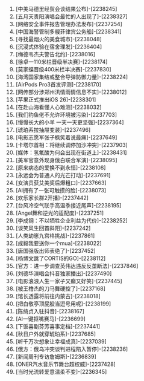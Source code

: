 
1. [中美马德里经贸会谈结果公布]-[2238245]
1. [五月天贵阳演唱会最忙的人出现了]-[2238327]
1. [网络安全事件报告管理办法发布]-[2237254]
1. [中国海警管制多艘菲律宾公务船]-[2238341]
1. [寻找最烟火的美食城市]-[2238048]
1. [沉浸式体验在宿舍理发]-[2236404]
1. [梅德韦杰夫警告北约]-[2238016]
1. [徐卓一110米栏晋级半决赛]-[2238174]
1. [莫家蝶晋级400米栏半决赛]-[2237830]
1. [海湾国家集结或整合导弹防御力量]-[2238224]
1. [AirPods Pro3首发评测]-[2238170]
1. [网传部分涉郑州汛情雨情信息不实]-[2238012]
1. [苹果正式推出iOS 26]-[2238301]
1. [在赴山海看懂人心难测]-[2238032]
1. [我们钓鱼佬不允许环境被污染]-[2237703]
1. [慢慢长大的小羊 一天一天更坚强]-[2237364]
1. [琥珀系拉抽屉变装]-[2237496]
1. [电影志愿军张子枫笑着说最痛]-[2237649]
1. [卡塔尔首相：将继续调停加沙冲突]-[2237903]
1. [媒体：氢氟酸为何会出现在街道上]-[2238431]
1. [美军官意外现身俄白联合军演]-[2238095]
1. [原来病态的爱换不到永恒]-[2238108]
1. [永远会为普通人的光芒打动]-[2237691]
1. [女演员获艾美奖后‌爆粗口]-[2237663]
1. [AI拥有了一张可触摸的脸]-[2238073]
1. [欢乐家长群2开播]-[2237442]
1. [台风冷空气联手高温季接近尾声]-[2238195]
1. [Angel舞和逆光的适配度]-[2237251]
1. [李成钢：不以牺牲企业利益为代价]-[2238252]
1. [谈笑风生回首斜阳]-[2237242]
1. [人类幼崽九宫格挑战]-[2237861]
1. [成毅我要送你一个mua]-[2238022]
1. [唐国强版出师表绝了]-[2237452]
1. [杨博文跳了CORTIS的GO]-[2238112]
1. [官方：进一步调查英伟达违反反垄断法]-[2237846]
1. [刘德华演唱会抖音独家播出]-[2237490]
1. [电影浪浪人生一家子又癫又好笑]-[2237445]
1. [被王橹杰的刀马舞硬控了]-[2237168]
1. [馆长透露将前往内蒙古]-[2238018]
1. [把白敬亭顶屁股当逗号用呢]-[2238199]
1. [陈绮贞入驻抖音]-[2238167]
1. [AI一键抠嘴赛马]-[2236699]
1. [下饭喜剧芬芳喜事定档]-[2237441]
1. [秋日户外就穿琥珀系]-[2237685]
1. [听千万次想象让幸福成真]-[2237039]
1. [俄方：俄乌冲突谈判进程陷入暂停]-[2238236]
1. [新闻周刊专访詹姆斯]-[2236839]
1. [ONER汽水音乐节舞台超权威]-[2237428]
1. [当时光流转爱意温柔不变]-[2236345]